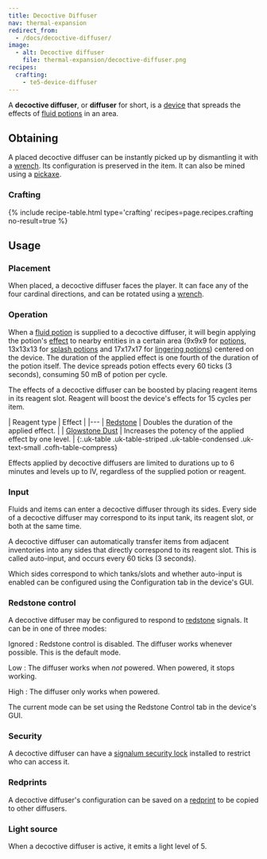 ```yaml
---
title: Decoctive Diffuser
nav: thermal-expansion
redirect_from:
  - /docs/decoctive-diffuser/
image:
  - alt: Decoctive diffuser
    file: thermal-expansion/decoctive-diffuser.png
recipes:
  crafting:
    - te5-device-diffuser
---
```


A **decoctive diffuser**, or **diffuser** for short, is a
[device](/docs/thermal-expansion/devices/) that spreads the effects of [fluid
potions](/docs/thermal-foundation/potion-fluid/) in an area.


Obtaining
---------

A placed decoctive diffuser can be instantly picked up by dismantling it with a
[wrench](/docs/wrenches/). Its configuration is preserved in the item. It can
also be mined using a [pickaxe](https://minecraft.gamepedia.com/Pickaxe).

### Crafting
{% include recipe-table.html type='crafting' recipes=page.recipes.crafting no-result=true %}


Usage
-----

### Placement
When placed, a decoctive diffuser faces the player. It can face any of the four
cardinal directions, and can be rotated using a [wrench](/docs/wrenches/).

### Operation
When a [fluid potion](/docs/thermal-foundation/potion-fluid/) is supplied to a decoctive diffuser,
it will begin applying the potion's
[effect](https://minecraft.gamepedia.com/Status_effect) to nearby entities in a
certain area (9x9x9 for [potions](https://minecraft.gamepedia.com/Potion),
13x13x13 for [splash potions](https://minecraft.gamepedia.com/Splash_Potion) and
17x17x17 for [lingering
potions](https://minecraft.gamepedia.com/Lingering_Potion)) centered on the
device. The duration of the applied effect is one fourth of the duration of the
potion itself. The device spreads potion effects every 60 ticks (3 seconds),
consuming 50 mB of potion per cycle.

The effects of a decoctive diffuser can be boosted by placing reagent items in
its reagent slot. Reagent will boost the device's effects for 15 cycles per
item.

| Reagent type | Effect |
|---
| [Redstone](https://minecraft.gamepedia.com/Redstone) | Doubles the duration of the applied effect. |
| [Glowstone Dust](https://minecraft.gamepedia.com/Glowstone_Dust) | Increases the potency of the applied effect by one level. |
{:.uk-table .uk-table-striped .uk-table-condensed .uk-text-small .cofh-table-compress}

Effects applied by decoctive diffusers are limited to durations up to 6 minutes
and levels up to IV, regardless of the supplied potion or reagent.

### Input
Fluids and items can enter a decoctive diffuser through its sides. Every side of
a decoctive diffuser may correspond to its input tank, its reagent slot, or both
at the same time.

A decoctive diffuser can automatically transfer items from adjacent inventories
into any sides that directly correspond to its reagent slot. This is called
auto-input, and occurs every 60 ticks (3 seconds).

Which sides correspond to which tanks/slots and whether auto-input is enabled
can be configured using the Configuration tab in the device's GUI.

### Redstone control
A decoctive diffuser may be configured to respond to
[redstone](https://minecraft.gamepedia.com/Redstone) signals. It can be in one
of three modes:

Ignored
: Redstone control is disabled. The diffuser works whenever possible. This is
the default mode.

Low
: The diffuser works when *not* powered. When powered, it stops working.

High
: The diffuser only works when powered.

The current mode can be set using the Redstone Control tab in the device's GUI.

### Security
A decoctive diffuser can have a [signalum security
lock](/docs/thermal-foundation/signalum-security-lock/) installed to restrict who can access it.

### Redprints
A decoctive diffuser's configuration can be saved on a
[redprint](/docs/thermal-foundation/redprint/) to be copied to other diffusers.

### Light source
When a decoctive diffuser is active, it emits a light level of 5.
